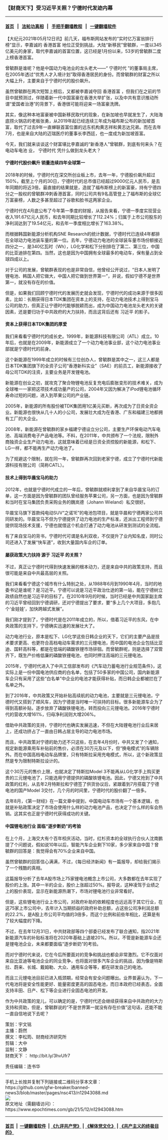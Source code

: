 ### 【财商天下】受习近平关照？宁德时代发迹内幕
------------------------

#### [首页](https://github.com/gfw-breaker/banned-news3/blob/master/README.md) &nbsp;&nbsp;|&nbsp;&nbsp; [法轮功真相](https://github.com/begood0513/basic/blob/master/README.md)  &nbsp;&nbsp;|&nbsp;&nbsp; [手把手翻墙教程](https://github.com/gfw-breaker/guides/wiki)  &nbsp;&nbsp;|&nbsp;&nbsp; [一键翻墙软件](https://github.com/gfw-breaker/nogfw/blob/master/README.md)  



<div><p>
 【大纪元2021年05月12日讯】前几天，福布斯网站发布的“实时亿万富翁排行榜”显示，李嘉诚的
 <ok href="https://www.epochtimes.com/gb/tag/%E9%A6%99%E6%B8%AF%E9%A6%96%E5%AF%8C.html">
  香港首富
 </ok>
 地位正受到挑战，大陆“新移民”曾毓群，一度以345亿美元的身家，取代李嘉诚的首富位置，这已经是1月份以来，53岁的曾毓群二度上榜香港首富。
</p>
<p>
 曾毓群是谁呢？他是中国动力电池业的龙头老大——“
 <ok href="https://www.epochtimes.com/gb/tag/%E5%AE%81%E5%BE%B7%E6%97%B6%E4%BB%A3.html">
  宁德时代
 </ok>
 ”的董事局主席，在2005年透过“优秀人才入境计划”取得香港居民的身份。而曾毓群的财富之所以大幅上升，主要来自于宁德时代的股价飙升。
</p>
<p>
 虽然曾毓群在两次短暂上榜后，又都被李嘉诚夺回
 <ok href="https://www.epochtimes.com/gb/tag/%E9%A6%99%E6%B8%AF%E9%A6%96%E5%AF%8C.html">
  香港首富
 </ok>
 ，但我们在之前的节目中就预测过，伴随着新一代中国富豪在香港大举扩张，以及中共有意识推动所谓“爱国者治港”的背景下，香港很可能将迎来一场富豪洗牌。
</p>
<p>
 其实，像这种本地富豪被中国新移民取代的现象，在新加坡也早就发生了，大陆海底捞火锅店的老板张勇，从2019年起已经连续三年成为福布斯公布的新加坡首富，取代了过去9年一直蝉联首富位置的远东机构黄志祥和黄志达兄弟。而在去年7月，也是来自大陆的迈瑞医疗的董事长李西廷，也一度成为新加坡首富。
</p>
<p>
 今天，我们就来谈谈这个财富堪比李嘉诚的“新香港人”曾毓群，到底有何来头？在
 <ok href="https://www.epochtimes.com/gb/tag/%E7%94%B5%E5%8A%A8%E8%BD%A6%E7%94%B5%E6%B1%A0.html">
  电动车电池
 </ok>
 业，
 <ok href="https://www.epochtimes.com/gb/tag/%E5%AE%81%E5%BE%B7%E6%97%B6%E4%BB%A3.html">
  宁德时代
 </ok>
 凭什么做到龙头老大？
</p>
<p>
</p>
<h4>
 宁德时代股价飙升 销量连续四年全球第一
</h4>
<p>
 2018年的时候，宁德时代在深交所创业板上市，去年一年，宁德股价飙升超过150%，截至上个月的30日，宁德时代的总市值已经超过9000亿元人民币，是去年同期的将近3倍，最直接的结果就是，造就了福布斯榜上的新富豪，持有宁德四分之一股权的曾毓群冲刺香港首富，同时公司共有9名高管登上了福布斯的全球亿万富豪榜，人数之多甚至超过了谷歌和脸书这两家企业。
</p>
<p>
 宁德时代在4月底公布了今年第一季度的财报，从报告来看，宁德一季度实现营业收入191.67亿元人民币，和去年同期比较增长了112.24%；归属于上市公司股东的净利润达到了19.54亿元，和去年一季度相比增长了163.38%。
</p>
<p>
 而根据韩国新能源分析机构SNE Research的统计数据，宁德时代已连续4年都排在全球动力电池装车量的第一位。去年，宁德动力电池的全球装车量市场份额接近四分之一，是340亿瓦时（Wh），LG化学和松下分别排在了第二、第三位，中国的比亚迪排在第四。当然，这也是因为中国拥有全球最多的电动车，保有量占到全球四成以上。
</p>
<p>
 对于公司的发展，曾毓群表现的也是非常自信，他曾经公开说过，“日本人发明了锂电池、韩国人把它做大，中国人把它做到世界第一”，并说，假如宁德不是世界第一，就没有存在的价值。
</p>
<p>
 但是，如果我们回顾宁德时代的发展历史就会发现，宁德时代的成功来源于很多因素，比如：长期获得日本TDK集团在资本上的支持，在动力电池技术上得到宝马公司的助力，但真正让宁德时代能够脱颖而出，成为中国动力电池龙头老大的关键因素，还是要归功于中共政府的大力扶持，而且这背后还有
 <ok href="https://www.epochtimes.com/gb/tag/%E4%B9%A0%E8%BF%91%E5%B9%B3.html">
  习近平
 </ok>
 的影子。
</p>
<h4>
 资本上获得日本TDK集团的厚爱
</h4>
<p>
 我们来看看宁德时代的成长史。1999年，新能源科技有限公司（ATL）成立。10年后，也就是在2009年，新能源成立了一个动力电池事业部，这个动力电池事业部就是宁德时代的前身。
</p>
<p>
 这个新能源在1999年成立的时候有三位创办人，曾毓群是其中之一，这三人都是日本TDK集团旗下的全资子公司“香港新科实业”（SAE）的前员工，新能源接收了母公司TDK的注资，主要业务是开发锂电池。
</p>
<p>
 新能源在创业之初，就攻克了聚合物锂电池反复充电后膨胀变形的技术难关，成为全球唯一一家把这项技术成功量产的公司，2004年又因为解决了iPod锂电池循环寿命过短的问题，进入到苹果公司的产业链。
</p>
<p>
 2005年，新能源的所有股份被TDK集团用1亿美元买断，再次成为了日资全资企业。新能源也很快从几十人的小公司，发展壮大成为在香港、广东和福建三地都拥有工厂的大企业。
</p>
<p>
 2008年，新能源在曾毓群的家乡福建宁德设立分公司，主要生产环保电动汽车电池、高端消费电子产品电池等。不料，在2011年，中共颁布了一个法规，限制外商独资企业生产动力电池，这就意味着已经是日资全资控股的新能源，和松下、LG一样，都不能再生产动力电池了。
</p>
<p>
 为了规避这个限制，就在同一年，曾毓群再次回到老家宁德，成立了宁德时代新能源科技有限公司（简称CATL）。
</p>
<h4>
 技术上得到华晨宝马的助力
</h4>
<p>
 2012年，也就是宁德时代成立的一年后，曾毓群就顺利拿到了来自华晨宝马的订单，这一方面是因为曾毓群的团队曾经服务苹果公司，另一方面，也是因为曾毓群和当时在宝马集团负责采购业务的魏岚德（Johann Wieland）私交很好。
</p>
<p>
 华晨宝马旗下首款纯电动SUV“之诺1E”的电池包项目，就是华晨和宁德两家公司共同研发的。华晨宝马不但为宁德提供了动力电池的生产标准，还派出工程师到宁德提供现场技术支援，宁德也就借这个机会打通了动力电池从研发到测试的全流程。
</p>
<p>
 有了来自宝马的背书，宁德时代可谓是名利双收，不仅提升了业内知名度，同时公司还进入了发展“快车道”，收到大量国内车企的订单。
</p>
<h4>
 屡获政策大力扶持 源于
 <ok href="https://www.epochtimes.com/gb/tag/%E4%B9%A0%E8%BF%91%E5%B9%B3.html">
  习近平
 </ok>
 的关照？
</h4>
<p>
 不过，真正让宁德时代得到快速发展的根本动力，还是来自中共的政策支持，而且很可能是来自中共最高层的关照。
</p>
<p>
 我们来看看宁德这个城市有什么特别之处，从1988年6月到1990年4月，当时的地委书记是谁呢？是习近平。宁德可以说是习近平政治仕途的第一站，能在宁德树立政绩自然也是习近平的目标了。在2010年9月的时候，当时已经是中共国家副主席的习近平曾经回到宁德调研，还对宁德提出了要求，要“多上几个大项目，多抱几个‘金娃娃’，加快跨越式发展”。
</p>
<p>
 我们刚才提到了，宁德时代是在2011年成立的，所以，借着习近平的东风，在中央政策的支持下，宁德确实迅速的发展壮大了。
</p>
<p>
 动力电池行业，原本是松下、LG化学这些日韩企业的天下，它们的主要产品是技术要求更高、也更符合高档电动车需求的三元锂电池，而中国的电池企业包括比亚迪、国轩高科等，都是在低端的磷酸铁锂市场徘徊。而曾毓群呢，则是选择了双管齐下，既生产价格低廉的磷酸铁锂电池，也同时押注高端的三元锂电池。
</p>
<p>
 2015年，宁德时代进入了中共工信部发布的《汽车动力蓄电池行业规范条件》，这实际上是一份中国电池供应商的白名单，包括了50多家的中国公司，国内新能源车企只有采用了这些“白名单”中企业的电池才能获得补贴，而日韩企业都被拦在了名单之外。
</p>
<p>
 到了2016年，中共政策又开始补贴高续航的动力电池，主要就是三元锂电池，宁德时代又搭到了顺风车，因为宁德是当时唯一可扶持的目标。很多新能源车企为了得到高额补贴，逐步放弃了磷酸铁锂电池，转而投向三元锂电池。2016年宁德时代的营收大增161%，归母净利润则大增206%。
</p>
<p>
 借助中共政策的支持，宁德时代也确实发展迅速，不但在大陆锂电池行业后来居上，还成功挤占了一直由日韩占居主导的动力电池市场。
</p>
<p>
 而且，中共政策对宁德的助力还不只这些，在去年4月份时，中共又发了个通知，规定新能源乘用车补贴前的售价，必须在30万元及以下，但“换电模式”的车辆除外。而在中国高档电动车品牌里，只有特斯拉采用充电模式，所以，这个新政策显然是专为限制特斯拉设计的。
</p>
<p>
 这个30万元的售价上限，也就决定了特斯拉Model 3不能再从LG化学手上购买更贵的三元锂电池了，只能选用宁德提供的磷酸铁锂电池。因此，宁德又抢到了中共政策的红利，从去年2月特斯拉和宁德签了供货协议后，紧跟着到7月搭载了宁德电池的国产Model 3交付，几个月的时间里，宁德时代的股价翻了一倍多。
</p>
<p>
 去年8月，《第一财经》在一篇文章中提到，中国电动车市场有一个基本逻辑，也就是补贴政策决定了市场会使用什么样的动力电池产品，也决定了什么样的车会热销。这其实也正是宁德时代获得成功的关键。
</p>
<h4>
 中国锂电池行业 面临“逐步断奶”的考验
</h4>
<p>
 在上个月，上海交大有个百年校庆活动，当时，红杉资本的全球执行合伙人沈南鹏提了个问题说，假如说10年以后，智能汽车企业剩下10家，多少家来自中国？曾毓群的回答是：我觉得会有70%企业来自中国。
</p>
<p>
 虽然曾毓群的回答信心满满，不过，《每日经济新闻》有一篇报导，却给我们揭示了一个残酷的真相。
</p>
<p>
 这篇报导分析了去年A股市场上75家锂电池概念上市公司，大多数都在去年实现了股价的上涨。其中一半的企业，股价上涨超过50%。报导说，这种凌驾于业绩之上的股价表现，显示在新能源热潮下，市场对锂电池行业非常看好。
</p>
<p>
 但是，这些锂电池行业上市公司，对政府补助的依赖程度也远远高于其它行业，在这75家上市公司中，去年计入当期损益的政府补助总额，占这些公司净利润总额的22.2%，是A股上市公司平均值的3倍多，而这个比例和前些年相比，还算是有了较大幅度的下降。
</p>
<p>
 不过，在去年12月31日，中共财政部等四个部委已经发布了联合通知，指2021年新能源汽车的补贴标准将在2020年基础上退坡20%。所以，不管是新能源车企还是锂电池企业，未来都要面临“逐步断奶”的考验。
</p>
<p>
 而对宁德时代来说，它在今后所要面对的竞争和挑战也都会非常激烈。它不仅面对来自比亚迪等电池企业的同业竞争，也将面对很多汽车企业的挑战，因为像是特斯拉、蔚来、长城、戴姆勒、大众、通用车企等等，都在研发自己的电池。
</p>
<p>
 而且三元锂电池目前已进入瓶颈期，经常会有安全问题曝出。业界普遍认为，下一代电池将是安全性能更好、能量密度更高的固态电池，而日本政府已经表态，全面支持丰田、日产、松下等企业进行全固态电池的开发。
</p>
<p>
 作为中共政策的宠儿，可以确定的是，宁德时代还会继续获得来自中共政府的大力支持和资助，但是，曾毓群说的“不是世界第一就没有存在价值”这句话，还能不能一直自信地说下去呢？
</p>
<p>
 策划：宇文铭
 <br/>
 主播：蔚然
 <br/>
 撰文：李松筠、财商经济研究所
 <br/>
 剪辑：大中
 <br/>
 监制：文静
 <br/>
 <ok href="https://www.epochtimes.com/gb/tag/%E8%B4%A2%E5%95%86%E5%A4%A9%E4%B8%8B.html">
  财商天下
 </ok>
 ：
 <ok href="http://bit.ly/3hvUfr7">
  http://bit.ly/3hvUfr7
 </ok>
</p>
<p>
 责任编辑：连书华
</p>
</div>
<hr/>
手机上长按并复制下列链接或二维码分享本文章：<br/>
https://github.com/gfw-breaker/banned-news3/blob/master/pages/nsc413/n12943088.md <br/>
<a href='https://github.com/gfw-breaker/banned-news3/blob/master/pages/nsc413/n12943088.md'><img src='https://github.com/gfw-breaker/banned-news3/blob/master/pages/nsc413/n12943088.md.png'/></a> <br/>
原文地址（需翻墙访问）：https://www.epochtimes.com/gb/21/5/12/n12943088.htm


------------------------
#### [首页](https://github.com/gfw-breaker/banned-news3/blob/master/README.md) &nbsp;|&nbsp; [一键翻墙软件](https://github.com/gfw-breaker/nogfw/blob/master/README.md) &nbsp;| [《九评共产党》](https://github.com/gfw-breaker/9ping.md/blob/master/README.md#九评之一评共产党是什么) | [《解体党文化》](https://github.com/gfw-breaker/jtdwh.md/blob/master/README.md) | [《共产主义的终极目的》](https://github.com/gfw-breaker/gczydzjmd.md/blob/master/README.md)


<img src='http://gfw-breaker.win/banned-news3/pages/nsc413/n12943088.md' width='0px' height='0px'/>